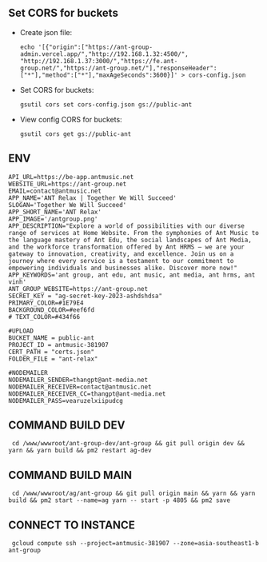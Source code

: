 ## Set CORS for buckets

- Create json file:

  `echo '[{"origin":["https://ant-group-admin.vercel.app/","http://192.168.1.32:4500/", "http://192.168.1.37:3000/","https://fe.ant-group.net/","https://ant-group.net/"],"responseHeader":["*"],"method":["*"],"maxAgeSeconds":3600}]' > cors-config.json`

- Set CORS for buckets:

  `gsutil cors set cors-config.json gs://public-ant`

- View config CORS for buckets:

  `gsutil cors get gs://public-ant`

## ENV

    API_URL=https://be-app.antmusic.net
    WEBSITE_URL=https://ant-group.net
    EMAIL=contact@antmusic.net
    APP_NAME='ANT Relax | Together We Will Succeed'
    SLOGAN='Together We Will Succeed'
    APP_SHORT_NAME='ANT Relax'
    APP_IMAGE='/antgroup.png'
    APP_DESCRIPTION="Explore a world of possibilities with our diverse range of services at Home Website. From the symphonies of Ant Music to the language mastery of Ant Edu, the social landscapes of Ant Media, and the workforce transformation offered by Ant HRMS – we are your gateway to innovation, creativity, and excellence. Join us on a journey where every service is a testament to our commitment to empowering individuals and businesses alike. Discover more now!"
    APP_KEYWORDS='ant group, ant edu, ant music, ant media, ant hrms, ant vinh'
    ANT_GROUP_WEBSITE=https://ant-group.net
    SECRET_KEY = "ag-secret-key-2023-ashdshdsa"
    PRIMARY_COLOR=#1E79E4
    BACKGROUND_COLOR=#eef6fd
    # TEXT_COLOR=#434f66

    #UPLOAD
    BUCKET_NAME = public-ant
    PROJECT_ID = antmusic-381907
    CERT_PATH = "certs.json"
    FOLDER_FILE = "ant-relax"

    #NODEMAILER
    NODEMAILER_SENDER=thangpt@ant-media.net
    NODEMAILER_RECEIVER=contact@antmusic.net
    NODEMAILER_RECEIVER_CC=thangpt@ant-media.net
    NODEMAILER_PASS=vearuzelxiipudcg

## COMMAND BUILD DEV

     cd /www/wwwroot/ant-group-dev/ant-group && git pull origin dev && yarn && yarn build && pm2 restart ag-dev

## COMMAND BUILD MAIN

     cd /www/wwwroot/ag/ant-group && git pull origin main && yarn && yarn build && pm2 start --name=ag yarn -- start -p 4805 && pm2 save

## CONNECT TO INSTANCE

     gcloud compute ssh --project=antmusic-381907 --zone=asia-southeast1-b ant-group
